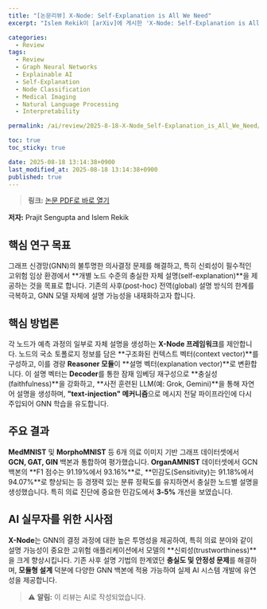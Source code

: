 ```yaml
---
title: "[논문리뷰] X-Node: Self-Explanation is All We Need"
excerpt: "Islem Rekik이 [arXiv]에 게시한 'X-Node: Self-Explanation is All We Need' 논문에 대한 자세한 리뷰입니다."

categories:
  - Review
tags:
  - Review
  - Graph Neural Networks
  - Explainable AI
  - Self-Explanation
  - Node Classification
  - Medical Imaging
  - Natural Language Processing
  - Interpretability

permalink: /ai/review/2025-8-18-X-Node_Self-Explanation_is_All_We_Need/

toc: true
toc_sticky: true

date: 2025-08-18 13:14:38+0900
last_modified_at: 2025-08-18 13:14:38+0900
published: true
---
```

> **링크:** [논문 PDF로 바로 열기](https://arxiv.org/abs/2508.10461)

**저자:** Prajit Sengupta and Islem Rekik



## 핵심 연구 목표
그래프 신경망(GNN)의 불투명한 의사결정 문제를 해결하고, 특히 신뢰성이 필수적인 고위험 임상 환경에서 **개별 노드 수준의 충실한 자체 설명(self-explanation)**을 제공하는 것을 목표로 합니다. 기존의 사후(post-hoc) 전역(global) 설명 방식의 한계를 극복하고, GNN 모델 자체에 설명 가능성을 내재화하고자 합니다.

## 핵심 방법론
각 노드가 예측 과정의 일부로 자체 설명을 생성하는 **X-Node 프레임워크**를 제안합니다. 노드의 국소 토폴로지 정보를 담은 **구조화된 컨텍스트 벡터(context vector)**를 구성하고, 이를 경량 **Reasoner 모듈**이 **설명 벡터(explanation vector)**로 변환합니다. 이 설명 벡터는 **Decoder**를 통한 잠재 임베딩 재구성으로 **충실성(faithfulness)**을 강화하고, **사전 훈련된 LLM(예: Grok, Gemini)**을 통해 자연어 설명을 생성하며, **"text-injection" 메커니즘**으로 메시지 전달 파이프라인에 다시 주입되어 GNN 학습을 유도합니다.

## 주요 결과
**MedMNIST** 및 **MorphoMNIST** 등 6개 의료 이미지 기반 그래프 데이터셋에서 **GCN, GAT, GIN** 백본과 통합하여 평가했습니다. **OrganAMNIST** 데이터셋에서 GCN 백본의 **F1 점수는 91.19%에서 93.16%**로, **민감도(Sensitivity)는 91.18%에서 94.07%**로 향상되는 등 경쟁력 있는 분류 정확도를 유지하면서 충실한 노드별 설명을 생성했습니다. 특히 의료 진단에 중요한 민감도에서 **3-5%** 개선을 보였습니다.

## AI 실무자를 위한 시사점
**X-Node**는 GNN의 결정 과정에 대한 높은 투명성을 제공하여, 특히 의료 분야와 같이 설명 가능성이 중요한 고위험 애플리케이션에서 모델의 **신뢰성(trustworthiness)**을 크게 향상시킵니다. 기존 사후 설명 기법의 한계였던 **충실도 및 안정성 문제**를 해결하며, **모듈형 설계** 덕분에 다양한 GNN 백본에 적용 가능하여 실제 AI 시스템 개발에 유연성을 제공합니다.

> ⚠️ **알림:** 이 리뷰는 AI로 작성되었습니다.